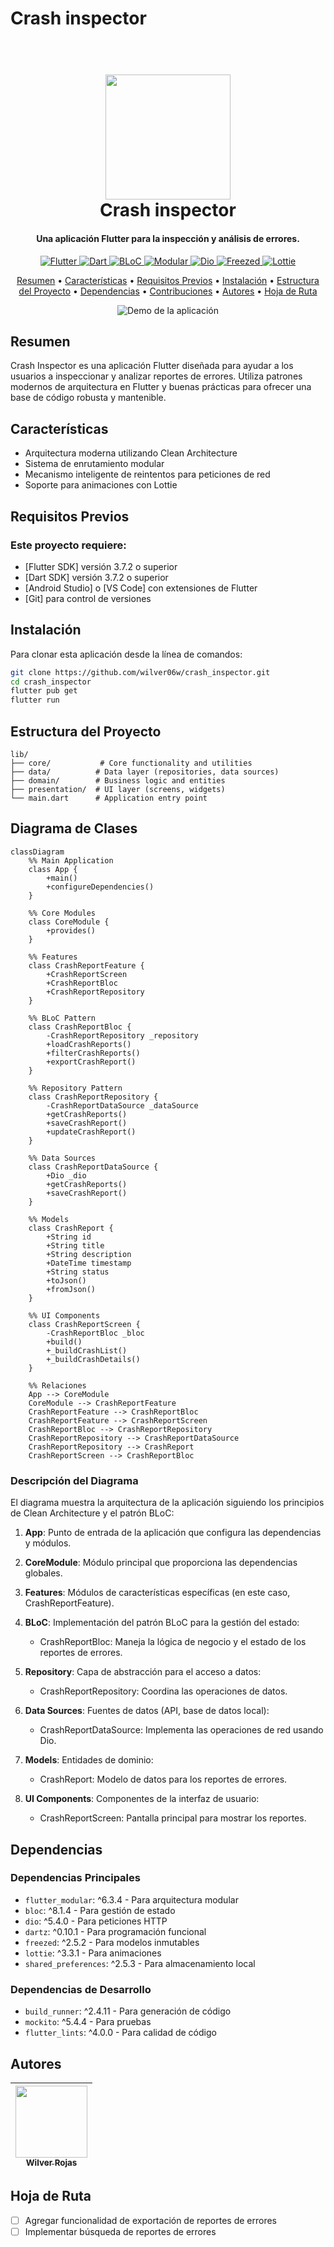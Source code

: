 # Crash inspector

<h1 align="center">
  <br>
  <a href="https://flutter.dev/"><img src="https://storage.googleapis.com/cms-storage-bucket/6e19fee6b47b36ca613f.png" width="200"></a>
  <br>
  Crash inspector
  <br>
</h1>

<h4 align="center">Una aplicación Flutter para la inspección y análisis de errores.</h4>

<p align="center">
  <a href="https://flutter.dev/">
    <img src="https://img.shields.io/badge/Flutter-3.7+-blue.svg" alt="Flutter">
  </a>
  <a href="https://dart.dev/">
    <img src="https://img.shields.io/badge/Dart-3.7+-blue.svg" alt="Dart">
  </a>
  <a href="https://pub.dev/packages/bloc">
    <img src="https://img.shields.io/badge/Gestión_de_Estado-BLoC-purple.svg" alt="BLoC">
  </a>
  <a href="https://pub.dev/packages/flutter_modular">
    <img src="https://img.shields.io/badge/Arquitectura-Modular-green.svg" alt="Modular">
  </a>
  <a href="https://pub.dev/packages/dio">
    <img src="https://img.shields.io/badge/HTTP-Dio-blue.svg" alt="Dio">
  </a>
  <a href="https://pub.dev/packages/freezed">
    <img src="https://img.shields.io/badge/Generación_de_Código-Freezed-orange.svg" alt="Freezed">
  </a>
  <a href="https://pub.dev/packages/lottie">
    <img src="https://img.shields.io/badge/Animaciones-Lottie-green.svg" alt="Lottie">
  </a>
</p>


<p align="center">
  <a href="#resumen">Resumen</a> •
  <a href="#características">Características</a> •
  <a href="#requisitos-previos">Requisitos Previos</a> •
  <a href="#instalación">Instalación</a> •
  <a href="#estructura-del-proyecto">Estructura del Proyecto</a> •
  <a href="#dependencias">Dependencias</a> •
  <a href="#contribuciones">Contribuciones</a> •
  <a href="#autores">Autores</a> •
  <a href="#hoja-de-ruta">Hoja de Ruta</a>
</p>

<p align="center">
  <img src="demo/demo.gif" alt="Demo de la aplicación">
</p>

## Resumen

Crash Inspector es una aplicación Flutter diseñada para ayudar a los usuarios a inspeccionar y analizar reportes de errores. Utiliza patrones modernos de arquitectura en Flutter y buenas prácticas para ofrecer una base de código robusta y mantenible.

## Características

- Arquitectura moderna utilizando Clean Architecture
- Sistema de enrutamiento modular
- Mecanismo inteligente de reintentos para peticiones de red
- Soporte para animaciones con Lottie

## Requisitos Previos

### Este proyecto requiere:
- [Flutter SDK] versión 3.7.2 o superior
- [Dart SDK] versión 3.7.2 o superior
- [Android Studio] o [VS Code] con extensiones de Flutter
- [Git] para control de versiones

## Instalación

Para clonar esta aplicación desde la línea de comandos:

```bash
git clone https://github.com/wilver06w/crash_inspector.git
cd crash_inspector
flutter pub get
flutter run
```

## Estructura del Proyecto

```
lib/
├── core/           # Core functionality and utilities
├── data/          # Data layer (repositories, data sources)
├── domain/        # Business logic and entities
├── presentation/  # UI layer (screens, widgets)
└── main.dart      # Application entry point
```

## Diagrama de Clases

```mermaid
classDiagram
    %% Main Application
    class App {
        +main()
        +configureDependencies()
    }

    %% Core Modules
    class CoreModule {
        +provides()
    }

    %% Features
    class CrashReportFeature {
        +CrashReportScreen
        +CrashReportBloc
        +CrashReportRepository
    }

    %% BLoC Pattern
    class CrashReportBloc {
        -CrashReportRepository _repository
        +loadCrashReports()
        +filterCrashReports()
        +exportCrashReport()
    }

    %% Repository Pattern
    class CrashReportRepository {
        -CrashReportDataSource _dataSource
        +getCrashReports()
        +saveCrashReport()
        +updateCrashReport()
    }

    %% Data Sources
    class CrashReportDataSource {
        +Dio _dio
        +getCrashReports()
        +saveCrashReport()
    }

    %% Models
    class CrashReport {
        +String id
        +String title
        +String description
        +DateTime timestamp
        +String status
        +toJson()
        +fromJson()
    }

    %% UI Components
    class CrashReportScreen {
        -CrashReportBloc _bloc
        +build()
        +_buildCrashList()
        +_buildCrashDetails()
    }

    %% Relaciones
    App --> CoreModule
    CoreModule --> CrashReportFeature
    CrashReportFeature --> CrashReportBloc
    CrashReportFeature --> CrashReportScreen
    CrashReportBloc --> CrashReportRepository
    CrashReportRepository --> CrashReportDataSource
    CrashReportRepository --> CrashReport
    CrashReportScreen --> CrashReportBloc
```

### Descripción del Diagrama

El diagrama muestra la arquitectura de la aplicación siguiendo los principios de Clean Architecture y el patrón BLoC:

1. **App**: Punto de entrada de la aplicación que configura las dependencias y módulos.

2. **CoreModule**: Módulo principal que proporciona las dependencias globales.

3. **Features**: Módulos de características específicas (en este caso, CrashReportFeature).

4. **BLoC**: Implementación del patrón BLoC para la gestión del estado:
   - CrashReportBloc: Maneja la lógica de negocio y el estado de los reportes de errores.

5. **Repository**: Capa de abstracción para el acceso a datos:
   - CrashReportRepository: Coordina las operaciones de datos.

6. **Data Sources**: Fuentes de datos (API, base de datos local):
   - CrashReportDataSource: Implementa las operaciones de red usando Dio.

7. **Models**: Entidades de dominio:
   - CrashReport: Modelo de datos para los reportes de errores.

8. **UI Components**: Componentes de la interfaz de usuario:
   - CrashReportScreen: Pantalla principal para mostrar los reportes.

## Dependencias

### Dependencias Principales
- `flutter_modular`: ^6.3.4 - Para arquitectura modular
- `bloc`: ^8.1.4 - Para gestión de estado
- `dio`: ^5.4.0 - Para peticiones HTTP
- `dartz`: ^0.10.1 - Para programación funcional
- `freezed`: ^2.5.2 - Para modelos inmutables
- `lottie`: ^3.3.1 - Para animaciones
- `shared_preferences`: ^2.5.3 - Para almacenamiento local

### Dependencias de Desarrollo
- `build_runner`: ^2.4.11 - Para generación de código
- `mockito`: ^5.4.4 - Para pruebas
- `flutter_lints`: ^4.0.0 - Para calidad de código

## Autores

| [<img src="https://github.com/wilver06w.png" width=115><br><sub>Wilver Rojas</sub>](https://github.com/wilver06w) |
|:-------------------------------------------------------------------------------------------------------------------:|

## Hoja de Ruta

- [ ] Agregar funcionalidad de exportación de reportes de errores
- [ ] Implementar búsqueda de reportes de errores
